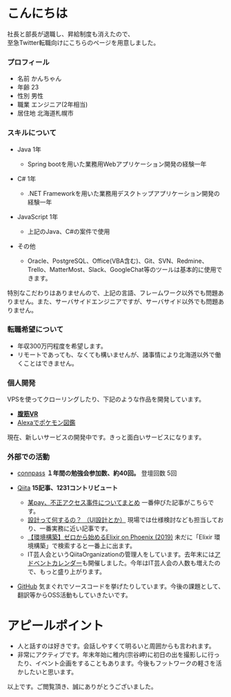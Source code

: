 # こんにちは

社長と部長が退職し、昇給制度も消えたので、<br>
至急Twitter転職向けにこちらのページを用意しました。

### プロフィール

- 名前 かんちゃん
- 年齢 23
- 性別 男性
- 職業 エンジニア(2年相当)
- 居住地 北海道札幌市

### スキルについて

- Java 1年
    - Spring bootを用いた業務用Webアプリケーション開発の経験一年

- C# 1年
    - .NET Frameworkを用いた業務用デスクトップアプリケーション開発の経験一年

- JavaScript 1年
    - 上記のJava、C#の案件で使用

- その他
  - Oracle、PostgreSQL、Office(VBA含む)、Git、SVN、Redmine、Trello、MatterMost、Slack、GoogleChat等のツールは基本的に使用できます。

特別なこだわりはありませんので、上記の言語、フレームワーク以外でも問題ありません。また、サーバサイドエンジニアですが、サーバサイド以外でも問題ありません。

### 転職希望について

- 年収300万円程度を希望します。
- リモートであっても、なくても構いませんが、諸事情により北海道以外で働くことはできません。

### 個人開発
VPSを使ってクローリングしたり、下記のような作品を開発しています。

- **[腹筋VR](https://twitter.com/sapporo_east_k/status/1198983368869863425?s=20)**
- [Alexaでポケモン図鑑](https://twitter.com/sapporo_east_k/status/1205964125249007616?s=20)

現在、新しいサービスの開発中です。きっと面白いサービスになります。

### 外部での活動

- [connpass](https://connpass.com/user/kanchan1996/)
**１年間の勉強会参加数、約40回。**
登壇回数 5回

- [Qiita](https://qiita.com/kanchan-1996)
**15記事、1231コントリビュート**
  - [某pay、不正アクセス事件についてまとめ](https://qiita.com/kanchan-1996/items/1ab5561d61f169cb05b4)
一番伸びた記事がこちらです。
  - [設計って何するの？ （UI設計とか）](https://qiita.com/kanchan-1996/items/f528bffbaccfe325032c)
  現場では仕様検討なども担当しており、一番実務に近い記事です。
  - [【環境構築】ゼロから始めるElixir on Phoenix (2019)](https://qiita.com/kanchan-1996/items/42394f3322654ffbf6ee)
未だに「Elixir 環境構築」で検索すると一番上に出ます。
  - IT芸人会というQiitaOrganizationの管理人をしています。去年末には[アドベントカレンダー](https://qiita.com/advent-calendar/2019/it-geinin)も開催しました。今年はIT芸人会の人数も増えたので、もっと盛り上がります。



- [GitHub](https://github.com/k-horiuchi)
  気まぐれでソースコードを挙げたりしています。今後の課題として、翻訳等からOSS活動もしていきたいです。


# アピールポイント
- 人と話すのは好きです。会話しやすくて明るいと周囲からも言われます。
- 非常にアクティブです。年末年始に稚内(宗谷岬)に初日の出を撮影しに行ったり、イベント企画をすることもあります。今後もフットワークの軽さを活かしたいと思います。


以上です。ご閲覧頂き、誠にありがとうございました。
